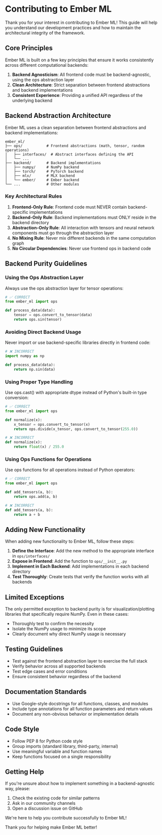 # Contributing to Ember ML

Thank you for your interest in contributing to Ember ML! This guide will help you understand our development practices and how to maintain the architectural integrity of the framework.

## Core Principles

Ember ML is built on a few key principles that ensure it works consistently across different computational backends:

1. **Backend Agnosticism**: All frontend code must be backend-agnostic, using the ops abstraction layer
2. **Clean Architecture**: Strict separation between frontend abstractions and backend implementations
3. **Consistent Experience**: Providing a unified API regardless of the underlying backend

## Backend Abstraction Architecture

Ember ML uses a clean separation between frontend abstractions and backend implementations:

```
ember_ml/
├── ops/           # Frontend abstractions (math, tensor, random operations)
│   ├── interfaces/  # Abstract interfaces defining the API
│   └── ...
├── backend/       # Backend implementations
│   ├── numpy/     # NumPy backend
│   ├── torch/     # PyTorch backend
│   ├── mlx/       # MLX backend
│   └── ember/     # Ember backend
└── ...            # Other modules
```

### Key Architectural Rules

1. **Frontend-Only Rule**: Frontend code must NEVER contain backend-specific implementations
2. **Backend-Only Rule**: Backend implementations must ONLY reside in the backend directory
3. **Abstraction-Only Rule**: All interaction with tensors and neural network components must go through the abstraction layer
4. **No Mixing Rule**: Never mix different backends in the same computation graph
5. **No Circular Dependencies**: Never use frontend ops in backend code

## Backend Purity Guidelines

### Using the Ops Abstraction Layer

Always use the ops abstraction layer for tensor operations:

```python
# ✅ CORRECT
from ember_ml import ops

def process_data(data):
    tensor = ops.convert_to_tensor(data)
    return ops.sin(tensor)
```

### Avoiding Direct Backend Usage

Never import or use backend-specific libraries directly in frontend code:

```python
# ❌ INCORRECT
import numpy as np

def process_data(data):
    return np.sin(data)
```

### Using Proper Type Handling

Use ops.cast() with appropriate dtype instead of Python's built-in type conversion:

```python
# ✅ CORRECT
from ember_ml import ops

def normalize(x):
    x_tensor = ops.convert_to_tensor(x)
    return ops.divide(x_tensor, ops.convert_to_tensor(255.0))

# ❌ INCORRECT
def normalize(x):
    return float(x) / 255.0
```

### Using Ops Functions for Operations

Use ops functions for all operations instead of Python operators:

```python
# ✅ CORRECT
from ember_ml import ops

def add_tensors(a, b):
    return ops.add(a, b)

# ❌ INCORRECT
def add_tensors(a, b):
    return a + b
```

## Adding New Functionality

When adding new functionality to Ember ML, follow these steps:

1. **Define the Interface**: Add the new method to the appropriate interface in `ops/interfaces/`
2. **Expose in Frontend**: Add the function to `ops/__init__.py`
3. **Implement in Each Backend**: Add implementations in each backend directory
4. **Test Thoroughly**: Create tests that verify the function works with all backends

## Limited Exceptions

The only permitted exception to backend purity is for visualization/plotting libraries that specifically require NumPy. Even in these cases:

- Thoroughly test to confirm the necessity
- Isolate the NumPy usage to minimize its scope
- Clearly document why direct NumPy usage is necessary

## Testing Guidelines

- Test against the frontend abstraction layer to exercise the full stack
- Verify behavior across all supported backends
- Test edge cases and error conditions
- Ensure consistent behavior regardless of the backend

## Documentation Standards

- Use Google-style docstrings for all functions, classes, and modules
- Include type annotations for all function parameters and return values
- Document any non-obvious behavior or implementation details

## Code Style

- Follow PEP 8 for Python code style
- Group imports (standard library, third-party, internal)
- Use meaningful variable and function names
- Keep functions focused on a single responsibility

## Getting Help

If you're unsure about how to implement something in a backend-agnostic way, please:

1. Check the existing code for similar patterns
2. Ask in our community channels
3. Open a discussion issue on GitHub

We're here to help you contribute successfully to Ember ML!

Thank you for helping make Ember ML better!